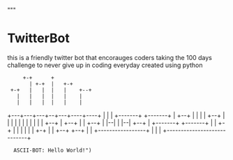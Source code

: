 """
# TwitterBot
this is a friendly twitter bot that encorauges coders taking the 100 days challenge to never give up in coding everyday
created using python

         +-+      +
           | +-+  |   +-+
     +-+   |   |  |   |    +--+
       |   |   |  |   |    |
       |   |   |  |   |    |
   +---+---+---+--+---+----+----+
   |                            |
   |   +-------+     +-------+  |
+--+   |       |     |       |  +--+
|  |   |       |     |       |  |  |
|  |   |    +--+     |    +--+  |  |
+--+   |    |--|     |    |--|  +--+
   |   +-------+     +-------+  |
   |             +-+            |
   |             | |            |
   |             +-+            |
   |  +--+               +--+   |
   |    +-----------------+     |
   |                            |
   +----------------------------+

      ASCII-BOT: Hello World!")
